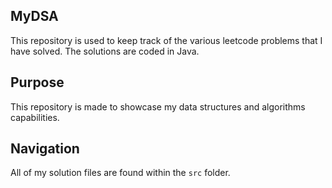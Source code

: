## MyDSA

This repository is used to keep track of the various leetcode problems that I have solved. The solutions are coded in Java.

## Purpose

This repository is made to showcase my data structures and algorithms capabilities.

## Navigation

All of my solution files are found within the `src` folder.
